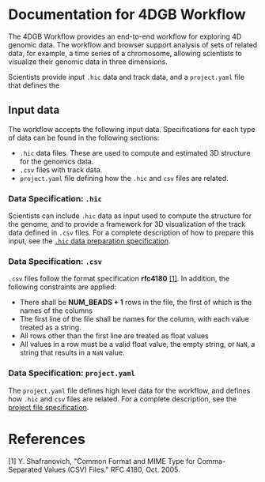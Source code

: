 # Documentation for 4DGB Workflow

The 4DGB Workflow provides an end-to-end workflow  for exploring 4D genomic data. The workflow and browser support analysis of sets of related data, for example, a time series of a chromosome, allowing scientists to visualize their genomic data in three dimensions.

Scientists provide input ``.hic`` data and track data, and a ``project.yaml`` file that defines the 

## Input data

The workflow accepts the following input data. Specifications for each type of data can be found in the following sections:

- ``.hic`` data files. These are used to compute and estimated 3D structure for the genomics data. 
- ``.csv`` files with track data.
- ``project.yaml`` file defining how the ``.hic`` and ``csv`` files are related.

### Data Specification: ``.hic``

Scientists can include ``.hic`` data as input used to compute the structure for the genome, and to provide a framework for 3D visualization of the track data defined in ``.csv`` files. For a complete description of how to prepare this input, see the [``.hic`` data preparation specification](hic_input.md).


### Data Specification: ``.csv``

``.csv`` files follow the format specification **rfc4180** [[1]](#1). In addition, the following constraints are applied:

- There shall be **NUM_BEADS + 1** rows in the file, the first of which is the names of the columns
- The first line of the file shall be names for the column, with each value treated as a string.
- All rows other than the first line are treated as float values 
- All values in a row must be a valid float value, the empty string, or ``NaN``, a string that results in a ``NaN`` value. 

### Data Specification: ``project.yaml``

The ``project.yaml`` file defines high level data for the workflow, and defines how ``.hic`` and ``csv`` files are related. For a complete description, see the [project file specification](project.md).

# References

[1] Y. Shafranovich, "Common Format and MIME Type for Comma-Separated Values (CSV) Files." RFC 4180, Oct. 2005. <a id="1"></a> 


